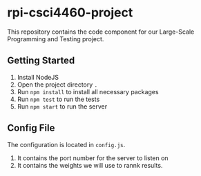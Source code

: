 # rpi-csci4460-project
This repository contains the code component for our Large-Scale Programming and Testing project.

## Getting Started

1. Install NodeJS
1. Open the project directory `.`
1. Run `npm install` to install all necessary packages
1. Run `npm test` to run the tests
1. Run `npm start` to run the server

## Config File

The configuration is located in `config.js`.

1. It contains the port number for the server to listen on
1. It contains the weights we will use to rannk results.
 